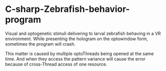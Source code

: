 # C-sharp-Zebrafish-behavior-program
Visual and optogenetic stimuli delivering to larval zebrafish behaving in a VR environment.
While presenting the hologram on the optowindow form, sometimes the program will crash.

This matter is caused by multiple optoThreads being opened at the same time. And when they access the pattern variance will cause the error because of cross-Thread access of one resource.
